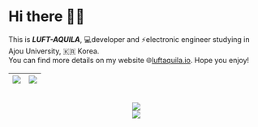 <!--
**luftaquila/luftaquila** is a ✨ _special_ ✨ repository because its `README.md` (this file) appears on your GitHub profile.

Here are some ideas to get you started:

- 🔭 I’m currently working on ...
- 🌱 I’m currently learning ...
- 👯 I’m looking to collaborate on ...
- 🤔 I’m looking for help with ...
- 💬 Ask me about ...
- 📫 How to reach me: ...
- 😄 Pronouns: ...
- ⚡ Fun fact: ...
-->

# Hi there 🙋‍♂️
This is _**LUFT-AQUILA**_, 💻developer and ⚡electronic engineer studying in Ajou University, 🇰🇷 Korea.  
You can find more details on my website 🌐[luftaquila.io](https://luftaquila.io). Hope you enjoy!

| <img src="https://github-readme-stats.vercel.app/api?username=luftaquila&show_icons=true&theme=vue&include_all_commits=true"> | <img src="https://github-readme-stats.vercel.app/api/top-langs/?username=luftaquila&layout=compact&theme=vue&langs_count=10&hide=html,css,scss,AutoHotKey"> |
| --- | --- |

<br>
<div align="center">
    <a href="https://github.com/luftaquila?tab=followers"><img src="https://img.shields.io/github/followers/luftaquila.svg?style=social&label=Follow&maxAge=z"></a>
    <br>
    <img src="https://hits.seeyoufarm.com/api/count/incr/badge.svg?url=https%3A%2F%2Fgithub.com%2Fluftaquila&count_bg=%2379C83D&title_bg=%23555555&icon=googlefit.svg&icon_color=%23E7E7E7&title=hits&edge_flat=false">
</div>
